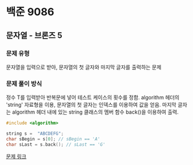 # 백준 9086  
## 문자열 - 브론즈 5
### 문제 유형

문자열을 입력으로 받아, 문자열의 첫 글자와 마지막 글자를 출력하는 문제

### 문제 풀이 방식

정수 T를 입력받아 반복문에 넣어 테스트 케이스의 횟수를 정함. algorithm 헤더의 'string' 자료형을 이용,
문자열의 첫 글자는 인덱스를 이용하여 값을 얻음. 
마지막 글자는 algorithm 헤더 내에 있는 string 클래스의 멤버 함수 back()을 이용하여 출력.
~~~cpp
#include <algorithm>

string s =  "ABCDEFG";
char sBegin = s[0]; // sBegin == 'A'
char sLast = s.back(); // sLast == 'G'
~~~

[문제 링크](https://www.acmicpc.net/submit/9086/93941993)
